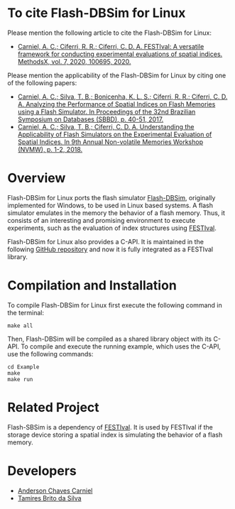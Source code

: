 # To cite Flash-DBSim for Linux

Please mention the following article to cite the Flash-DBSim for Linux:

* [Carniel, A. C.; Ciferri, R. R.; Ciferri, C. D. A. FESTIval: A versatile framework for conducting experimental evaluations of spatial indices. MethodsX, vol. 7, 2020, 100695, 2020.](https://www.sciencedirect.com/science/article/pii/S2215016119302717)

Please mention the applicability of the Flash-DBSim for Linux by citing one of the following papers:

* [Carniel, A. C.; Silva, T. B.; Bonicenha, K. L. S.; Ciferri, R. R.; Ciferri, C. D. A. Analyzing the Performance of Spatial Indices on Flash Memories using a Flash Simulator. In Proceedings of the 32nd Brazilian Symposium on Databases (SBBD), p. 40-51, 2017.](http://www.lbd.dcc.ufmg.br/colecoes/sbbd/2017/003.pdf)
* [Carniel, A. C.; Silva, T. B.; Ciferri, C. D. A. Understanding the Applicability of Flash Simulators on the Experimental Evaluation of Spatial Indices. In 9th Annual Non-volatile Memories Workshop (NVMW), p. 1-2, 2018.](https://www.researchgate.net/publication/327424917_Understanding_the_Applicability_of_Flash_Simulators_on_the_Experimental_Evaluation_of_Spatial_Indices)

# Overview

Flash-DBSim for Linux ports the flash simulator [Flash-DBSim](http://kdelab.ustc.edu.cn/flash-dbsim/index_en.html), originally implemented for Windows, to be used in Linux based systems.
A flash simulator emulates in the memory the behavior of a flash memory. Thus, it consists of an interesting and promising environment to execute experiments, such as the evaluation of index structures using [FESTIval](https://accarniel.github.io/FESTIval/).

Flash-DBSim for Linux also provides a C-API. It is maintained in the following [GitHub repository](https://github.com/accarniel/Flash-DBSim-for-Linux) and now it is fully integrated as a FESTIval library.

# Compilation and Installation

To compile Flash-DBSim for Linux first execute the following command in the terminal:

```
make all
```

Then, Flash-DBSim will be compiled as a shared library object with its C-API. To compile and execute the running example, which uses the C-API, use the following commands:

```
cd Example
make
make run
```

# Related Project

Flash-SBSim is a dependency of [FESTIval](https://accarniel.github.io/FESTIval/). It is used by FESTIval if the storage device storing a spatial index is simulating the behavior of a flash memory.

# Developers

* [Anderson Chaves Carniel](https://accarniel.github.io/)
* [Tamires Brito da Silva](https://github.com/tamiresbrito)
